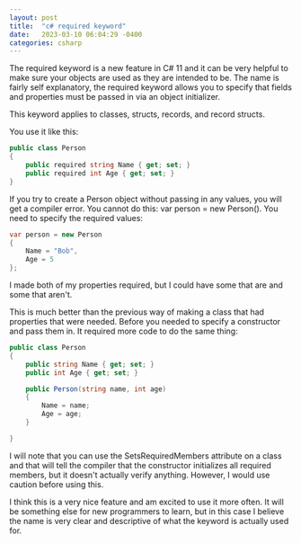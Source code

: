 ```yaml
---
layout: post
title:  "c# required keyword"
date:   2023-03-10 06:04:29 -0400
categories: csharp
---
```


The required keyword is a new feature in C# 11 and it can be very helpful to make sure your objects are used as they are intended to be. The name is fairly self explanatory, the required keyword allows you to specify that fields and properties must be passed in via an object initializer.

This keyword applies to classes, structs, records, and record structs.

You use it like this:

```csharp
public class Person
{
    public required string Name { get; set; }
    public required int Age { get; set; }
}
```
If you try to create a Person object without passing in any values, you will get a compiler error. You cannot do this: var person = new Person(). You need to specify the required values:

```csharp
var person = new Person
{
    Name = "Bob",
    Age = 5
};
```
I made both of my properties required, but I could have some that are and some that aren't.

This is much better than the previous way of making a class that had properties that were needed. Before you needed to specify a constructor and pass them in. It required more code to do the same thing:

```csharp
public class Person
{
    public string Name { get; set; }
    public int Age { get; set; }

    public Person(string name, int age)
    {
        Name = name;
        Age = age;
    }

}
```
I will note that you can use the SetsRequiredMembers attribute on a class and that will tell the compiler that the constructor initializes all required members, but it doesn't actually verify anything. However, I would use caution before using this.

I think this is a very nice feature and am excited to use it more often. It will be something else for new programmers to learn, but in this case I believe the name is very clear and descriptive of what the keyword is actually used for.


